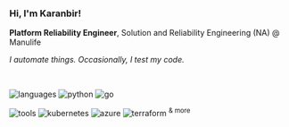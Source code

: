 ### Hi, I'm Karanbir! 

**Platform Reliability Engineer**, Solution and Reliability Engineering (NA) @ Manulife

_I automate things. Occasionally, I test my code._

<br/>

![languages](https://img.shields.io/static/v1?label=&message=languages:&color=white&style=flat-square)
![python](https://img.shields.io/static/v1?logo=python&label=&message=python&color=white&logoColor=black&style=flat-square)
![go](https://img.shields.io/static/v1?logo=go&label=&message=golang&color=white&logoColor=black&style=flat-square)


![tools](https://img.shields.io/static/v1?label=&message=tools:&color=white&style=flat-square)
![kubernetes](https://img.shields.io/static/v1?logo=kubernetes&label=&message=kubernetes&color=white&logoColor=black&style=flat-square)
![azure](https://img.shields.io/badge/Microsoft%20Azure-232F7E?style=flat-square&logo=microsoft-azure&color=white)
![terraform](https://img.shields.io/badge/-Terraform-623ce4?style=flat-square&logo=terraform&logoColor=black&color=white) <sup>& more</sup>


